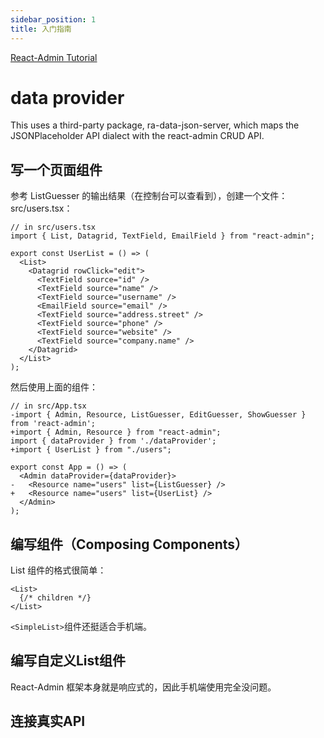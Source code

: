 ```yaml
---
sidebar_position: 1
title: 入门指南
---
```


[React-Admin Tutorial](https://marmelab.com/react-admin/Tutorial.html)

# data provider

This uses a third-party package, ra-data-json-server, which maps the JSONPlaceholder API dialect with the react-admin CRUD API.

## 写一个页面组件

参考 ListGuesser 的输出结果（在控制台可以查看到），创建一个文件：src/users.tsx：

```
// in src/users.tsx
import { List, Datagrid, TextField, EmailField } from "react-admin";

export const UserList = () => (
  <List>
    <Datagrid rowClick="edit">
      <TextField source="id" />
      <TextField source="name" />
      <TextField source="username" />
      <EmailField source="email" />
      <TextField source="address.street" />
      <TextField source="phone" />
      <TextField source="website" />
      <TextField source="company.name" />
    </Datagrid>
  </List>
);
```

然后使用上面的组件：

```
// in src/App.tsx
-import { Admin, Resource, ListGuesser, EditGuesser, ShowGuesser } from 'react-admin';
+import { Admin, Resource } from "react-admin";
import { dataProvider } from './dataProvider';
+import { UserList } from "./users";

export const App = () => (
  <Admin dataProvider={dataProvider}>
-   <Resource name="users" list={ListGuesser} />
+   <Resource name="users" list={UserList} />
  </Admin>
);
```


## 编写组件（Composing Components）

List 组件的格式很简单：

    <List>
      {/* children */}
    </List>

`<SimpleList>`组件还挺适合手机端。


## 编写自定义List组件

React-Admin 框架本身就是响应式的，因此手机端使用完全没问题。






## 连接真实API






